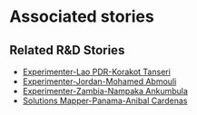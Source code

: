 # Associated stories

<!-- !!DO NOT REMOVE!! start autogenerated hyperlinks -->
## Related R&D Stories
- [Experimenter-Lao PDR-Korakot Tanseri](/RnD-Archive/stories/?doc=Experimenters_LAO)
- [Experimenter-Jordan-Mohamed Abmouli](/RnD-Archive/stories/?doc=Experimenters_JOR)
- [Experimenter-Zambia-Nampaka Ankumbula](/RnD-Archive/stories/?doc=Experimenters_ZMB)
- [Solutions Mapper-Panama-Anibal Cardenas](/RnD-Archive/stories/?doc=SolutionMappers_PAN)
<!-- !!DO NOT REMOVE!! end autogenerated hyperlinks -->